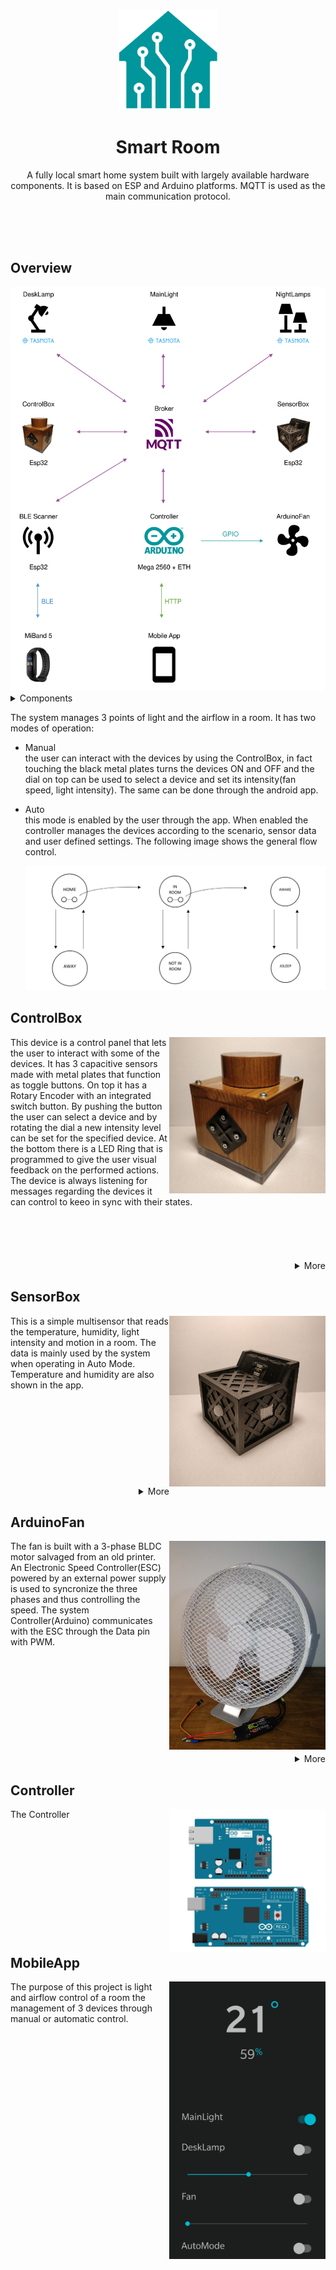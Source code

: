 <!-- PROJECT LOGO -->
<div align="center">
  <img src="Images/SmartRoom.png" alt="Logo" height="160" >
  <h1 align="center">Smart Room</h1>
  <p align="center">
  A fully local smart home system built with largely available hardware components. It is based on ESP and Arduino platforms.
  MQTT is used as the main communication protocol. 
  </p>
</div>
<br />
<br />
<br />

## Overview
<div align="center">
  <img src="Images/Overview.png" alt="Overview" width="600">  
</div>

<!-- TABLE OF CONTENTS -->
<details>
  <summary>Components</summary>
  <ul>
    <li><a href="#controlbox">ControlBox</a></li>
    <li><a href="#sensorbox">SensorBox</a></li>
    <li><a href="#arduinofan">ArduinoFan</a></li>
    <li><a href="#controller">Controller</a></li>
    <li><a href="#mobileapp">MobileApp</a></li>
  </ul>
</details>
<p>
  The system manages 3 points of light and the airflow in a room. It has two modes of operation: 
</p> 
<ul>
  <li>
    <p>
      Manual<br/>
      the user can interact with the devices by using the ControlBox, in fact touching the black metal plates turns the devices ON and OFF and the dial on top can be used to select a device and set its intensity(fan speed, light intensity). The same can be done through the android app.
    </p> 
  </li>
  <li>
    <p>
      Auto<br/>this mode is enabled by the user through the app. When enabled the controller manages the devices according to the scenario, sensor data and user defined settings. The following image shows the general flow control.
    </p>
    <div align="center">
      <img src="Images/AutoMode1.jpg" alt="AutoMode1.jpg" width="600">
    </div>
  </li>
</ul>

<!-- CONTROLBOX -->
## ControlBox
<img align="right" src="Images/ControlBox1.jpg" alt="ControlBox1.jpg" width="250">
This device is a control panel that lets the user to interact with some of the devices. It has 3 capacitive sensors made with metal plates that function as toggle buttons. On top it has a Rotary Encoder with an integrated switch button. By pushing the button the user can select a device and by rotating the dial a new intensity level can be set for the specified device. At the bottom there is a LED Ring that is programmed to give the user visual feedback on the performed actions. The device is always listening for messages regarding the devices it can control to keeo in sync with their states.
<br />
<br />
<br />
<br />
<br />
<br />
<details align="right">
  <summary>More</summary>
  <div align="center">
    <img src="Images/ControlBox2.jpg" alt="ControlBox2.jpg" width="600">
  </div>
  <br />
  <div align="center">
    <img src="Images/ControlBox3.jpg" alt="ControlBox3.jpg" width="600">
  </div>
  <br /> 
  <div align="center">
    <img src="Images/ControlBox4.jpg" alt="ControlBox4.jpg" width="600">
    <p align="center"><pre>
      1. Rotary Encoder KY-040          2. WS2812B 5050 RGB LED Ring
    </pre></p> 
  </div>
</details>

<!-- SENSORBOX -->
## SensorBox
<img align="right" src="Images/SensorBox1.jpg" alt="SensorBox1.jpg" width="250">
This is a simple multisensor that reads the temperature, humidity, light intensity and motion in a room. The data is mainly used by the system when operating in Auto Mode. Temperature and humidity are also shown in the app.
<br />
<br />
<br />
<br />
<br />
<br />
<br />
<br />
<br />
<br />
<details align="right">
  <summary>More</summary>
  <div align="center">
    <img src="Images/SensorBox2.jpg" alt="SensorBox2.jpg" width="600">
  </div>
  <br />
  <div align="center">
    <img src="Images/SensorBox3.jpg" alt="SensorBox3.jpg" width="600">
  </div>
  <br />
  <div align="center">
    <img src="Images/SensorBox4.jpg" alt="SensorBox4.jpg" width="600">
    <p align="center"><pre>
      1. TSL2591       2.PIR AM312      3.Temp/Hum DHT22
    </pre></p> 
  </div>
</details>

<!-- ARDUINOFAN -->
## ArduinoFan
<img align="right" src="Images/ArduinoFan1.jpg" alt="ArduinoFan1.jpg" width="250">
The fan is built with a 3-phase BLDC motor salvaged from an old printer. An Electronic Speed Controller(ESC) powered by an external power supply is used to syncronize the three phases and thus controlling the speed. The system Controller(Arduino) communicates with the ESC through the Data pin with PWM.
<br />
<br />
<br />
<br />
<br />
<br />
<br />
<br />
<br />
<br />
<br />
<details align="right">
  <summary>More</summary>
  <div align="center">
    <img src="Images/ArduinoFan2.jpg" alt="ArduinoFan2.jpg" width="600">
  </div>
  <br />
  <div align="center">
    <img src="Images/ArduinoFan3.jpg" alt="ArduinoFan3.jpg" width="600">
  </div>
</details>

<!-- CONTROLLER -->
## Controller
<img align="right" src="Images/Controller.jpg" alt="Controller.jpg" width="250">
The Controller 
<br />
<br />
<br />
<br />
<br />
<br />
<br />
<br />
<br />
<br />
<br />
<br />

<!-- MOBILEAPP -->
## MobileApp
<img align="right" src="Images/MobileApp.jpg" alt="MobileApp.jpg" width="250">
The purpose of this project is light and airflow control of a room the management of 3 devices through manual or automatic control.
<br />
<br />
<br />
<br />
<br />
<br />
<br />
<br />
<br />
<br />
<br />
<br />
